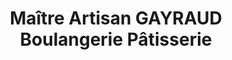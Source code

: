 ---
title: "Maître Artisan GAYRAUD Boulangerie Pâtisserie"
url: /tavel/maitre-artisan-gayraud-boulangerie-patisserie/
shop: Bäckerei
---